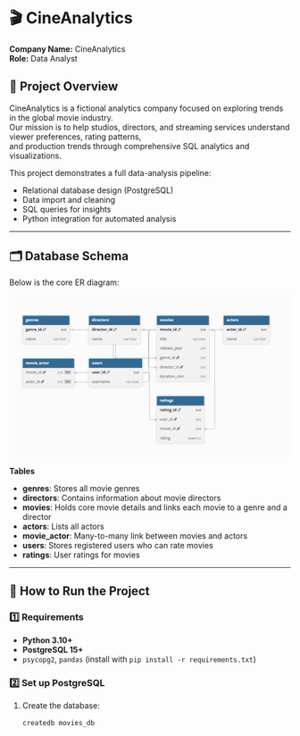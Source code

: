 # 🎬 CineAnalytics

**Company Name:** CineAnalytics  
**Role:** Data Analyst  

## 📌 Project Overview
CineAnalytics is a fictional analytics company focused on exploring trends in the global movie industry.  
Our mission is to help studios, directors, and streaming services understand viewer preferences, rating patterns,  
and production trends through comprehensive SQL analytics and visualizations.

This project demonstrates a full data-analysis pipeline:
- Relational database design (PostgreSQL)
- Data import and cleaning
- SQL queries for insights
- Python integration for automated analysis

---

## 🗂️ Database Schema
Below is the core ER diagram:

![ER Diagram](images/er_diagram.png)

**Tables**
- **genres**: Stores all movie genres  
- **directors**: Contains information about movie directors  
- **movies**: Holds core movie details and links each movie to a genre and a director  
- **actors**: Lists all actors  
- **movie_actor**: Many-to-many link between movies and actors  
- **users**: Stores registered users who can rate movies  
- **ratings**: User ratings for movies

---

## 🚀 How to Run the Project

### 1️⃣ Requirements
- **Python 3.10+**
- **PostgreSQL 15+**
- `psycopg2`, `pandas` (install with `pip install -r requirements.txt`)

### 2️⃣ Set up PostgreSQL
1. Create the database:
   ```bash
   createdb movies_db
